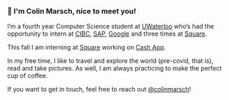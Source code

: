 ### 👋 I'm Colin Marsch, nice to meet you!

I’m a fourth year Computer Science student at [UWaterloo](https://uwaterloo.ca/) who’s had the opportunity to intern at 
[CIBC](https://www.cibc.com/en/about-cibc/careers/teams/digital.html), [SAP](https://www.sap.com/), [Google](https://google.com/) and three times at 
[Square](https://squareup.com/).

This fall I am interning at [Square](https://squareup.com/) working on [Cash App](https://cash.app/).

In my free time, I like to travel and explore the world (pre-covid, that is), read and take pictures. 
As well, I am always practicing to make the perfect cup of coffee.

If you want to get in touch, feel free to reach out [@colinmarsch](https://twitter.com/colinmarsch)!
